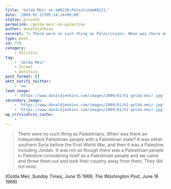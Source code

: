 ```yaml
---
title: 'Golda Meir on &#8220;Palestine&#8221;'
date: '2009-01-11T05:14:14+00:00'
status: private
permalink: /golda-meir-on-palestine
author: donaldjenkins
excerpt: "> There were no such thing as Palestinians. When was there an independent Palestinian people with a Palestinian state? It was either southern Syria before the First World War, and then it was a Palestine including Jordan. It was not as though there was a Palestinian people in Palestine considering itself as a Palestinian people and we came and threw them out and took their country away from them. They did not exist.\n\n(Golda Meir, *Sunday Times*, June 15 1969; *The Washington Post*, June 16 1969) "
type: post
id: 774
category:
    - Politics
tag:
    - 'Golda Meir'
    - Israel
    - politics
post_format: []
aktt_notify_twitter:
    - 'no'
lead_image:
    - 'https://www.donaldjenkins.com/images/2009/01/h1-golda-meir.jpg'
secondary_image:
    - 'https://www.donaldjenkins.com/images/2009/01/h2-golda-meir.jpg'
    - 'https://www.donaldjenkins.com/images/2009/01/h2-golda-meir.jpg'
wp_criticalcss_cache:
    - ''
---
```

> There were no such thing as Palestinians. When was there an independent Palestinian people with a Palestinian state? It was either southern Syria before the First World War, and then it was a Palestine including Jordan. It was not as though there was a Palestinian people in Palestine considering itself as a Palestinian people and we came and threw them out and took their country away from them. They did not exist.

(Golda Meir, *Sunday Times*, June 15 1969; *The Washington Post*, June 16 1969)